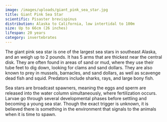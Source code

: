 ```yaml
---
image: /images/uploads/giant_pink_sea_star.jpg
title: Giant Pink Sea Star
scientific: Pisaster brevispinus
distribution: Alaska to California, low intertidal to 100m
size: Up to 66cm (26 inches)
lifespan: 20 years
category: invertebrates
---
```


The giant pink sea star is one of the largest sea stars in southeast Alaska, and an weigh up to 2 pounds. It has 5 arms that are thickest near the central disk. They are often found in areas of sand or mud, where they use their tube feet to dig down, looking for clams and sand dollars. They are also known to prey in mussels, barnacles, and sand dollars, as well as scavenge dead fish and squid. Predators include sharks, rays, and large bony fish. 

Sea stars are broadcast spawners, meaning the eggs and sperm are released into the water column simultaneously, where fertilization occurs. Larvae go through several developmental phases before settling and becoming a young sea star. Though the exact trigger is unknown, it is believed there is something in the environment that signals to the animals when it is time to spawn.

